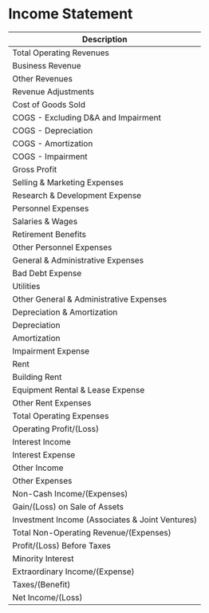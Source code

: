 # Income Statement

| Description                                     |
| ----------------------------------------------- |
| Total Operating Revenues                        |
| Business Revenue                                |
| Other Revenues                                  |
| Revenue Adjustments                             |
| Cost of Goods Sold                              |
| COGS - Excluding D\&A and Impairment            |
| COGS - Depreciation                             |
| COGS - Amortization                             |
| COGS - Impairment                               |
| Gross Profit                                    |
| Selling & Marketing Expenses                    |
| Research & Development Expense                  |
| Personnel Expenses                              |
| Salaries & Wages                                |
| Retirement Benefits                             |
| Other Personnel Expenses                        |
| General & Administrative Expenses               |
| Bad Debt Expense                                |
| Utilities                                       |
| Other General & Administrative Expenses         |
| Depreciation & Amortization                     |
| Depreciation                                    |
| Amortization                                    |
| Impairment Expense                              |
| Rent                                            |
| Building Rent                                   |
| Equipment Rental & Lease Expense                |
| Other Rent Expenses                             |
| Total Operating Expenses                        |
| Operating Profit/(Loss)                         |
| Interest Income                                 |
| Interest Expense                                |
| Other Income                                    |
| Other Expenses                                  |
| Non-Cash Income/(Expenses)                      |
| Gain/(Loss) on Sale of Assets                   |
| Investment Income (Associates & Joint Ventures) |
| Total Non-Operating Revenue/(Expenses)          |
| Profit/(Loss) Before Taxes                      |
| Minority Interest                               |
| Extraordinary Income/(Expense)                  |
| Taxes/(Benefit)                                 |
| Net Income/(Loss)                               |
